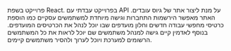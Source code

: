 פרוייקט בשפת React. בפרוייקט עבדתי עם API על מנת ליצור אתר של גיוס עובדים. האתר מאפשר הירשמות התחברות וגישה מיוחדת למשתמשים עסקיים כמו הוספת כרטיסי מחפשי עבודה חדשים וחלון מועדפים שבו יוכל לנהל את הכרטיסים המועדפים. בנוסף לאדמין קיים גישה למנהל משתמשים שם יוכל לראות את כל המשתמשים הרשומים למערכת ויוכל לערוך ולהסיר משתמשים קיימים. 
